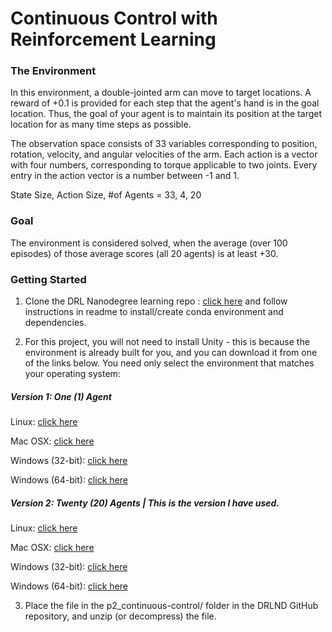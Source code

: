 # Continuous Control with Reinforcement Learning

### The Environment
In this environment, a double-jointed arm can move to target locations. A reward of +0.1 is provided for each step that the agent's hand is in the goal location. Thus, the goal of your agent is to maintain its position at the target location for as many time steps as possible.

The observation space consists of 33 variables corresponding to position, rotation, velocity, and angular velocities of the arm. Each action is a vector with four numbers, corresponding to torque applicable to two joints. Every entry in the action vector is a number between -1 and 1.

State Size, Action Size, #of Agents = 33, 4, 20

### Goal
The environment is considered solved, when the average (over 100 episodes) of those average scores (all 20 agents) is at least +30.

### Getting Started
1. Clone the DRL Nanodegree learning repo : [click here](https://github.com/udacity/deep-reinforcement-learning#dependencies) and follow  instructions in readme to install/create conda environment and dependencies.

2. For this project, you will not need to install Unity - this is because the environment is already built for you, and you can download it from one of the links below. You need only select the environment that matches your operating system:

##### Version 1: One (1) Agent

Linux: [click here](https://s3-us-west-1.amazonaws.com/udacity-drlnd/P2/Reacher/one_agent/Reacher_Linux.zip)

Mac OSX: [click here](https://s3-us-west-1.amazonaws.com/udacity-drlnd/P2/Reacher/one_agent/Reacher.app.zip)

Windows (32-bit): [click here](https://s3-us-west-1.amazonaws.com/udacity-drlnd/P2/Reacher/one_agent/Reacher_Windows_x86.zip)

Windows (64-bit): [click here](https://s3-us-west-1.amazonaws.com/udacity-drlnd/P2/Reacher/one_agent/Reacher_Windows_x86_64.zip)

##### Version 2: Twenty (20) Agents | This is the version I have used.

Linux: [click here](https://s3-us-west-1.amazonaws.com/udacity-drlnd/P2/Reacher/Reacher_Linux.zip)

Mac OSX: [click here](https://s3-us-west-1.amazonaws.com/udacity-drlnd/P2/Reacher/Reacher.app.zip)

Windows (32-bit): [click here](https://s3-us-west-1.amazonaws.com/udacity-drlnd/P2/Reacher/Reacher_Windows_x86.zip)

Windows (64-bit): [click here](https://s3-us-west-1.amazonaws.com/udacity-drlnd/P2/Reacher/Reacher_Windows_x86_64.zip)

3. Place the file in the p2_continuous-control/ folder in the DRLND GitHub repository, and unzip (or decompress) the file.


